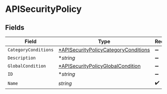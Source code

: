 # APISecurityPolicy


## Fields

| Field                                                                                              | Type                                                                                               | Required                                                                                           | Description                                                                                        |
| -------------------------------------------------------------------------------------------------- | -------------------------------------------------------------------------------------------------- | -------------------------------------------------------------------------------------------------- | -------------------------------------------------------------------------------------------------- |
| `CategoryConditions`                                                                               | [*APISecurityPolicyCategoryConditions](../../models/shared/apisecuritypolicycategoryconditions.md) | :heavy_minus_sign:                                                                                 | N/A                                                                                                |
| `Description`                                                                                      | **string*                                                                                          | :heavy_minus_sign:                                                                                 | N/A                                                                                                |
| `GlobalCondition`                                                                                  | [*APISecurityPolicyGlobalCondition](../../models/shared/apisecuritypolicyglobalcondition.md)       | :heavy_minus_sign:                                                                                 | N/A                                                                                                |
| `ID`                                                                                               | **string*                                                                                          | :heavy_minus_sign:                                                                                 | N/A                                                                                                |
| `Name`                                                                                             | *string*                                                                                           | :heavy_check_mark:                                                                                 | N/A                                                                                                |